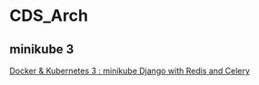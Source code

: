# CDS_Arch

## minikube 3
[Docker & Kubernetes 3 : minikube Django with Redis and Celery](https://www.bogotobogo.com/DevOps/Docker/Docker_Kubernetes_Minikube_3_Django_with_Redis_Celery.php)